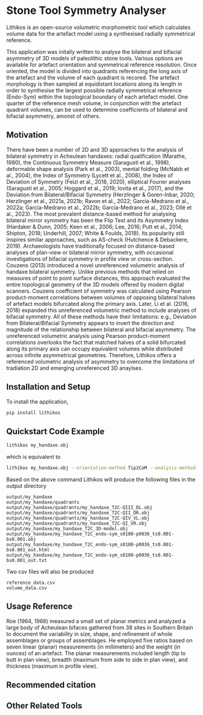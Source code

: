 # Stone Tool Symmetry Analyser

Lithikos is an open-source volumetric morphometric tool which calculates volume data for the artefact model using a synthesised radially symmetrical reference.

This application was initally written to analyse the bilateral and bifacial asymmetry of 3D models of paleolithic stone tools.
Various options are available for artefact orientation and symmetrical reference resolution. Once oriented, the model is divided into quadrants referencing the long axis of the artefact and the volume of each quadrant is recored. The artefact morphology is then sampled at equidistant locations along its length in order to synthesise the largest possible radially symmetrical reference (Endo-Sym) within the topological boundary of each artefact model.
One quarter of the reference mesh volume, in conjunction with the artefact quadrant volumes, can be used to determine coefficients of bilateral and bifacial asymmetry, amonst of others.

## Motivation

There have been a number of 2D and 3D approaches to the analysis of bilateral symmetry in Acheulean handaxes: radial qualification (Marathe, 1980), the Continuous Symmetry Measure (Saragusti et al., 1998), deformable shape analysis (Park et al., 2003), mental folding (McNabb et al., 2004), the Index of Symmetry (Lycett et al., 2008), the Index of Deviation of Symmetry (Feizi et al., 2018, 2020), elliptical Fourier analyses (Saragusti et al., 2005; Hoggard et al., 2019; Iovita et al., 2017), and the Deviation from Bilateral/Bifacial Symmetry (Herzlinger & Goren-Inbar, 2020; Herzlinger et al., 2021a, 2021b; Ravon et al., 2022; García-Medrano et al., 2022a; García-Medrano et al., 2022b; García-Medrano et al., 2023; Ollé et al., 2023). The most prevalent distance-based method for analysing bilateral mirror symmetry has been the Flip Test and its Asymmetry Index (Hardaker & Dunn, 2005; Keen et al., 2006; Lee, 2016; Putt et al., 2014; Shipton, 2018; Underhill, 2007; White & Foulds, 2018). Its popularity still inspires similar approaches, such as AS-check (Hutchence & Debackere, 2019). Archaeologists have traditionally focused on distance-based analyses of plan-view or bilateral mirror symmetry, with occasional investigations of bifacial symmetry in profile view or cross-section. Couzens (2013) introduced a novel unreferenced volumetric analysis of handaxe bilateral symmetry. Unlike previous methods that relied on measures of point to point surface distances, this approach evaluated the entire topological geometry of the 3D models offered by modern digital scanners. Couzens coefficient of symmetry was calculated using Pearson product-moment correlations between volumes of opposing bilateral halves of artefact models bifurcated along the primary axis. Later, Li et al. (2016, 2018) expanded this unreferenced volumetric method to include analyses of bifacial symmetry. All of these methods have their limitations: e.g., Deviation from Bilateral/Bifacial Symmetry appears to invert the direction and magnitude of the relationship between bilateral and bifacial asymmetry. The unreferenced volumetric analysis using Pearson product-moment correlations overlooks the fact that matched halves of a solid bifurcated along its primary axis can occupy equivalent volumes while distributed across infinite asymmetrical geometries. Therefore, Lithikos offers a referenced volumetric analysis of asymmetry to overcome the limitations of tradiation 2D and emerging unreferenced 3D anaylses.

## Installation and Setup

To install the application,

```bash
pip install lithikos
```

## Quickstart Code Example

```bash
lithikos my_handaxe.obj
```

which is equivalent to

```bash
lithikos my_handaxe.obj --orientation-method Tip2CoM --analysis-method Endo-Sym --slice-count 100 --point-count 36 --tip-spacing 0.001 --butt-spacing 0.001
```

Based on the above command Lithikos will produce the following files in the output directory

```text
output/my_handaxe
output/my_handaxe/quadrants
output/my_handaxe/quadrants/my_handaxe_T2C-QIII_DL.obj
output/my_handaxe/quadrants/my_handaxe_T2C-QII_DR.obj
output/my_handaxe/quadrants/my_handaxe_T2C-QIV_VL.obj
output/my_handaxe/quadrants/my_handaxe_T2C-QI_VR.obj
output/my_handaxe/my_handaxe_T2C_3D-model.obj
output/my_handaxe/my_handaxe_T2C_endo-sym_s0100-p0036_ts0.001-bs0.001.obj
output/my_handaxe/my_handaxe_T2C_endo-sym_s0100-p0036_ts0.001-bs0.001_out.html
output/my_handaxe/my_handaxe_T2C_endo-sym_s0100-p0036_ts0.001-bs0.001_out.txt
```

Two csv files will also be produced

```text
reference_data.csv
volume_data.csv
```

## Usage Reference

Roe (1964, 1968) measured a small set of planar metrics and analyzed a large body of Acheulean bifaces gathered from 38 sites in Southern Britain to document the variability in size, shape, and refinement of whole assemblages or groups of assemblages. He employed five ratios based on seven linear (planar) measurements (in millimeters) and the weight (in ounces) of an artefact. The planar measurements included length (tip to butt in plan view), breadth (maximum from side to side in plan view), and thickness (maximum in profile view).

## Recommended citation

## Other Related Tools
